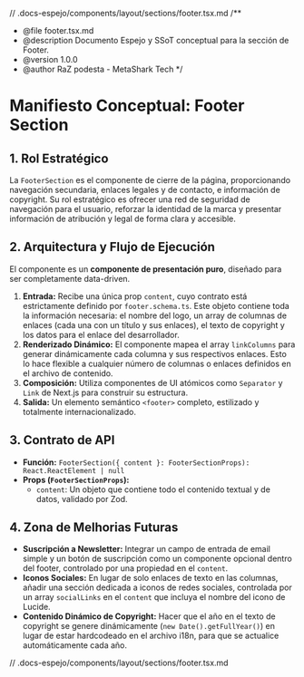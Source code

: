 // .docs-espejo/components/layout/sections/footer.tsx.md
/\*\*

- @file footer.tsx.md
- @description Documento Espejo y SSoT conceptual para la sección de Footer.
- @version 1.0.0
- @author RaZ podesta - MetaShark Tech
  \*/

# Manifiesto Conceptual: Footer Section

## 1. Rol Estratégico

La `FooterSection` es el componente de cierre de la página, proporcionando navegación secundaria, enlaces legales y de contacto, e información de copyright. Su rol estratégico es ofrecer una red de seguridad de navegación para el usuario, reforzar la identidad de la marca y presentar información de atribución y legal de forma clara y accesible.

## 2. Arquitectura y Flujo de Ejecución

El componente es un **componente de presentación puro**, diseñado para ser completamente data-driven.

1.  **Entrada:** Recibe una única prop `content`, cuyo contrato está estrictamente definido por `footer.schema.ts`. Este objeto contiene toda la información necesaria: el nombre del logo, un array de columnas de enlaces (cada una con un título y sus enlaces), el texto de copyright y los datos para el enlace del desarrollador.
2.  **Renderizado Dinámico:** El componente mapea el array `linkColumns` para generar dinámicamente cada columna y sus respectivos enlaces. Esto lo hace flexible a cualquier número de columnas o enlaces definidos en el archivo de contenido.
3.  **Composición:** Utiliza componentes de UI atómicos como `Separator` y `Link` de Next.js para construir su estructura.
4.  **Salida:** Un elemento semántico `<footer>` completo, estilizado y totalmente internacionalizado.

## 3. Contrato de API

- **Función:** `FooterSection({ content }: FooterSectionProps): React.ReactElement | null`
- **Props (`FooterSectionProps`):**
  - `content`: Un objeto que contiene todo el contenido textual y de datos, validado por Zod.

## 4. Zona de Melhorias Futuras

- **Suscripción a Newsletter:** Integrar un campo de entrada de email simple y un botón de suscripción como un componente opcional dentro del footer, controlado por una propiedad en el `content`.
- **Iconos Sociales:** En lugar de solo enlaces de texto en las columnas, añadir una sección dedicada a iconos de redes sociales, controlada por un array `socialLinks` en el `content` que incluya el nombre del icono de Lucide.
- **Contenido Dinámico de Copyright:** Hacer que el año en el texto de copyright se genere dinámicamente (`new Date().getFullYear()`) en lugar de estar hardcodeado en el archivo i18n, para que se actualice automáticamente cada año.

// .docs-espejo/components/layout/sections/footer.tsx.md
